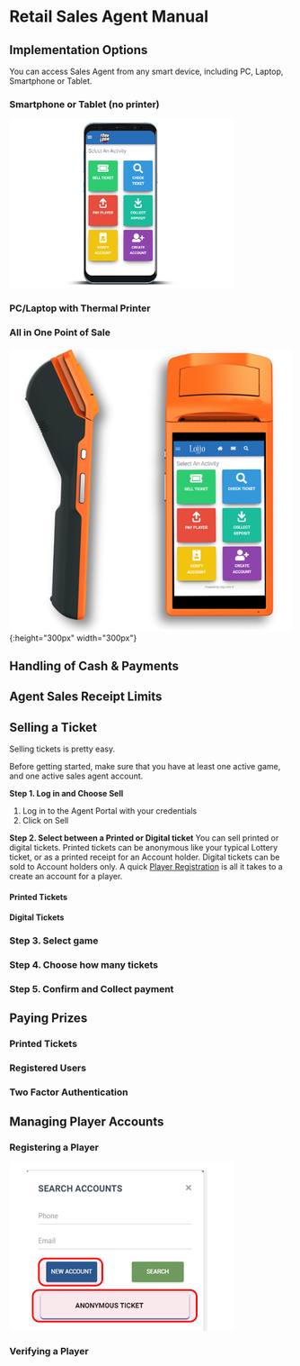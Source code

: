 <!-- TITLE: Retail Sales Agents Guide -->
<!-- SUBTITLE: A complete guide to selling tickets and paying prizes -->

# Retail Sales Agent Manual
## 	Implementation Options

You can access Sales Agent from any smart device, including PC, Laptop, Smartphone or Tablet.





### Smartphone or Tablet (no printer)

![Device Screenshots](/uploads/device-screenshots.png)

### PC/Laptop with Thermal Printer
### All in One Point of Sale 

![](/uploads/600-x-600.png){:height="300px" width="300px"}
## Handling of Cash & Payments
## Agent Sales Receipt Limits
## Selling a Ticket
Selling tickets is pretty easy.

Before getting started, make sure that you have at least one active game, and one active sales agent account. 

**Step 1. Log in and Choose Sell**
1. Log in to the Agent Portal with your credentials
2. Click on Sell

**Step 2. Select between a Printed or Digital ticket**
You can sell printed or digital tickets. 
Printed tickets can be anonymous like your typical Lottery ticket, or as a printed receipt for an Account holder.
Digital tickets can be sold to Account holders only. A quick [Player Registration](/retail-sales-agents#registering-a-player) is all it takes to a create an account for a player.

#### Printed Tickets

#### Digital Tickets

### Step 3. Select  game

### Step 4. Choose how many tickets

### Step 5. Confirm and Collect payment

## Paying Prizes
### Printed Tickets
### Registered Users
### Two Factor Authentication

## Managing Player Accounts
### Registering a Player

![New Account](/uploads/new-account.png "New Account")
### Verifying a Player
